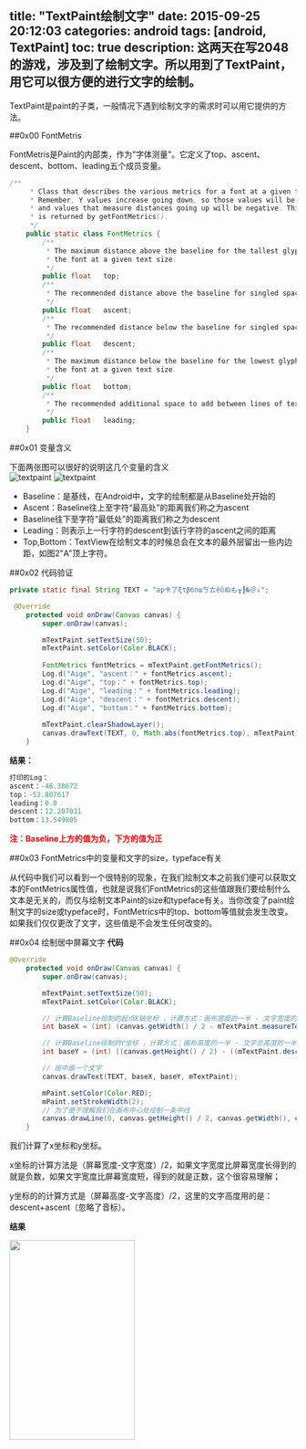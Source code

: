 title: "TextPaint绘制文字"
date: 2015-09-25 20:12:03
categories: android
tags: [android, TextPaint]
toc: true
description: 这两天在写2048的游戏，涉及到了绘制文字。所以用到了TextPaint，用它可以很方便的进行文字的绘制。
---

TextPaint是paint的子类，一般情况下遇到绘制文字的需求时可以用它提供的方法。

##0x00 FontMetris

FontMetris是Paint的内部类，作为"字体测量"。它定义了top、ascent、descent、bottom、leading五个成员变量。   

```java
/**
     * Class that describes the various metrics for a font at a given text size.
     * Remember, Y values increase going down, so those values will be positive,
     * and values that measure distances going up will be negative. This class
     * is returned by getFontMetrics().
     */
    public static class FontMetrics {
        /**
         * The maximum distance above the baseline for the tallest glyph in
         * the font at a given text size.
         */
        public float   top;
        /**
         * The recommended distance above the baseline for singled spaced text.
         */
        public float   ascent;
        /**
         * The recommended distance below the baseline for singled spaced text.
         */
        public float   descent;
        /**
         * The maximum distance below the baseline for the lowest glyph in
         * the font at a given text size.
         */
        public float   bottom;
        /**
         * The recommended additional space to add between lines of text.
         */
        public float   leading;
    }
```
##0x01 变量含义

下面两张图可以很好的说明这几个变量的含义  
![textpaint](https://gnaix92.github.io/blog_images/textpaint/textpaint_1.png)
![textpaint](https://gnaix92.github.io/blog_images/textpaint/textpaint_2.png)
   
- Baseline：是基线，在Android中，文字的绘制都是从Baseline处开始的
- Ascent：Baseline往上至字符“最高处”的距离我们称之为ascent
- Baseline往下至字符“最低处”的距离我们称之为descent
- Leading：则表示上一行字符的descent到该行字符的ascent之间的距离
- Top,Bottom：TextView在绘制文本的时候总会在文本的最外层留出一些内边距，如图2"A"顶上字符。

##0x02 代码验证

```java
private static final String TEXT = "ap卡了ξτβбпшㄎㄊěǔぬも┰┠№＠↓";
```
```java
 @Override
    protected void onDraw(Canvas canvas) {
        super.onDraw(canvas);

        mTextPaint.setTextSize(50);  
        mTextPaint.setColor(Color.BLACK);  
        
        FontMetrics fontMetrics = mTextPaint.getFontMetrics();  
        Log.d("Aige", "ascent：" + fontMetrics.ascent);  
        Log.d("Aige", "top：" + fontMetrics.top);  
        Log.d("Aige", "leading：" + fontMetrics.leading);  
        Log.d("Aige", "descent：" + fontMetrics.descent);  
        Log.d("Aige", "bottom：" + fontMetrics.bottom);  
        
        mTextPaint.clearShadowLayer();
        canvas.drawText(TEXT, 0, Math.abs(fontMetrics.top), mTextPaint);
    }
```
**结果：**

```java
打印的Log：
ascent：-46.38672
top：-52.807617
leading：0.0
descent：12.207031
bottom：13.549805
```
<font color=red><b>注：Baseline上方的值为负，下方的值为正</b></font>

##0x03 FontMetrics中的变量和文字的size，typeface有关

从代码中我们可以看到一个很特别的现象，在我们绘制文本之前我们便可以获取文本的FontMetrics属性值，也就是说我们FontMetrics的这些值跟我们要绘制什么文本是无关的，而仅与绘制文本Paint的size和typeface有关。当你改变了paint绘制文字的size或typeface时，FontMetrics中的top、bottom等值就会发生改变。如果我们仅仅更改了文字，这些值是不会发生任何改变的。

##0x04 绘制居中屏幕文字
**代码**

```java
@Override
    protected void onDraw(Canvas canvas) {
        super.onDraw(canvas);

        mTextPaint.setTextSize(50);
        mTextPaint.setColor(Color.BLACK);

        // 计算Baseline绘制的起点X轴坐标 ，计算方式：画布宽度的一半 - 文字宽度的一半
        int baseX = (int) (canvas.getWidth() / 2 - mTextPaint.measureText(TEXT) / 2);

        // 计算Baseline绘制的Y坐标 ，计算方式：画布高度的一半 - 文字总高度的一半
        int baseY = (int) ((canvas.getHeight() / 2) - ((mTextPaint.descent() + mTextPaint.ascent()) / 2));

        // 居中画一个文字
        canvas.drawText(TEXT, baseX, baseY, mTextPaint);

        mPaint.setColor(Color.RED);
        mPaint.setStrokeWidth(2);
        // 为了便于理解我们在画布中心处绘制一条中线
        canvas.drawLine(0, canvas.getHeight() / 2, canvas.getWidth(), canvas.getHeight() / 2, mPaint);
    }
```

我们计算了x坐标和y坐标。

x坐标的计算方法是（屏幕宽度-文字宽度）/2，如果文字宽度比屏幕宽度长得到的就是负数，如果文字宽度比屏幕宽度短，得到的就是正数，这个很容易理解；

y坐标的的计算方式是（屏幕高度-文字高度）/2，这里的文字高度用的是：descent+ascent（忽略了音标）。

**结果** 

<img width=220px height=350px src="https://gnaix92.github.io/blog_images/textpaint/textpaint_3.png"><img>